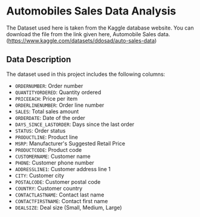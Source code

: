 # Automobiles Sales Data Analysis

The Dataset used here is taken from the Kaggle database website. You can download the file from the link given here, Automobile Sales data.(https://www.kaggle.com/datasets/ddosad/auto-sales-data)

## Data Description
The dataset used in this project includes the following columns:
- `ORDERNUMBER`: Order number
- `QUANTITYORDERED`: Quantity ordered
- `PRICEEACH`: Price per item
- `ORDERLINENUMBER`: Order line number
- `SALES`: Total sales amount
- `ORDERDATE`: Date of the order
- `DAYS_SINCE_LASTORDER`: Days since the last order
- `STATUS`: Order status
- `PRODUCTLINE`: Product line
- `MSRP`: Manufacturer's Suggested Retail Price
- `PRODUCTCODE`: Product code
- `CUSTOMERNAME`: Customer name
- `PHONE`: Customer phone number
- `ADDRESSLINE1`: Customer address line 1
- `CITY`: Customer city
- `POSTALCODE`: Customer postal code
- `COUNTRY`: Customer country
- `CONTACTLASTNAME`: Contact last name
- `CONTACTFIRSTNAME`: Contact first name
- `DEALSIZE`: Deal size (Small, Medium, Large)
